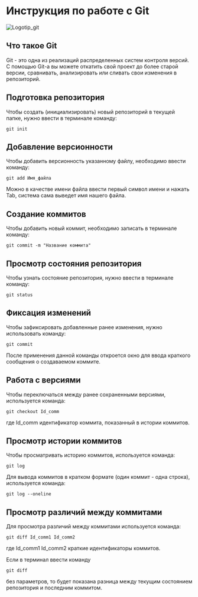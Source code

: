 # **Инструкция по работе с Git**

![Logotip_git](git_logo.jpg)

## Что такое Git

Git - это одна из реализаций распределенных систем контроля версий. С помощью Git-a вы можете откатить свой проект до более старой версии, сравнивать, анализировать или сливать свои изменения в репозиторий.
## Подготовка репозитория

Чтобы создать (инициализировать) новый репозиторий в текущей папке, нужно ввести в терминале команду:

    git init
## Добавление версионности

Чтобы добавить версионность указанному файлу, необходимо ввести команду:

    git add Имя_файла

Можно в качестве имени файла ввести первый символ имени и нажать Tab, система сама выведет имя нашего файла.    
## Создание коммитов

Чтобы добавить новый коммит, необходимо записать в терминале команду:

    git commit -m "Название коммита"

## Просмотр состояния репозитория

Чтобы узнать состояние репозитория, нужно ввести в терминале команду:

    git status
## Фиксация изменений

Чтобы зафиксировать добавленные ранее изменения, нужно использовать команду:

    git commit

После применения данной команды откроется окно для ввода краткого сообщения о создаваемом коммите.
## Работа с версиями

Чтобы переключаться между ранее сохраненными версиями, используется команда:

    git checkout Id_comm
где Id_comm идентификатор коммита, показанный в истории коммитов.
## Просмотр истории коммитов

Чтобы просматривать историю коммитов, используется команда:

    git log

Для вывода коммитов в кратком формате (один коммит - одна строка), используется команда:

    git log --oneline
## Просмотр различий между коммитами

Для просмотра различий между коммитами используется команда:

    git diff Id_comm1 Id_comm2

где Id_comm1 Id_comm2 краткие идентификаторы коммитов.

Если в терминал ввести команду

    git diff

без параметров, то будет показана разница между текущим состоянием репозитория и последним коммитом.